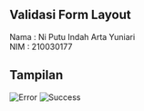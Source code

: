 ## Validasi Form Layout
Nama : Ni Putu Indah Arta Yuniari <br> NIM : 210030177

## Tampilan
![Error](/assets/error.png)
![Success](/assets/success.png)
